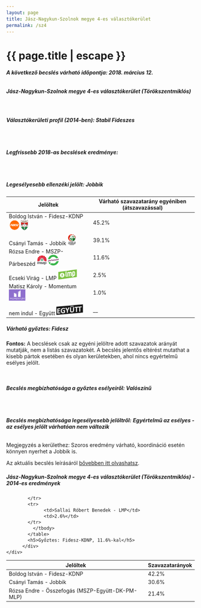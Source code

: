 ```yaml
---
layout: page
title: Jász-Nagykun-Szolnok megye 4-es választókerület
permalink: /sz4
---
```


<h1 class="page-title">{{ page.title | escape }}</h1>

<div class="section">
    <div class="row">
          <div class="col s12"><h6><span><strong>A következő becslés várható időpontja: 2018. március 12.</strong></span></h6>
		  <h5>Jász-Nagykun-Szolnok megye 4-es választókerület (Törökszentmiklós)</h5>
<br/><h6><strong>Választókerületi profil (2014-ben): <span id="profil">Stabil Fideszes</span></strong></h6>
<br/>
<h6><strong>Legfrissebb 2018-as becslések eredménye:</strong></h6><br/>
			<h5><strong>Legesélyesebb ellenzéki jelölt: <span id="masodik">Jobbik </span><span id="esely2"></span><span></span></strong></h5>
<table class="striped">
              <thead>
                <tr>
                    <th>Jelöltek</th>
                    <th>Várható szavazatarány egyéniben (átszavazással)</th>
                </tr>
              </thead>
              <tbody>
             <tr>
                  <td>Boldog István - Fidesz-KDNP <img src="images/fideszkdnp_logo.png" style="width:55px;height:30px;"></td>
				  <td id="id_fidesz">45.2%</td>
			</tr>
			<tr><td>Csányi Tamás - Jobbik <img src="images/jobbik_logo.png" style="width:23px;height:30px;"></td><td id="id_jobbik">39.1%</td></tr>
<tr>
                  <td>Rózsa Endre - MSZP-Párbeszéd <img src="images/mszpparbeszed_logo.png" style="width:60px;height:30px;"></td>
				  <td id="id_baloldal">11.6%</td>
			</tr>
			<tr>
                  <td>Ecseki Virág - LMP <img src="images/lmp_logo.png" style="width:52px;height:30px;"></td>
				  <td id="lmp">2.5%</td>
			</tr>
			<tr>
				  <td>Matisz Károly - Momentum <img src="images/momentum_logo.png" style="width:44px;height:30px;"></td>
				  <td id="id_momentum">1.0%</td>
			</tr>
<tr>
<td>nem indul -  Együtt <img src="images/egyutt_logo2.png" style="width:71px;height:30px;"></td>
<td id="id_egyutt">__</td>
</tr>                
              </tbody>
            </table><h5>Várható győztes: <span id="gyoztes">Fidesz </span><span id="esely"></span><span></span></h5>
			
			
<p><strong>Fontos:</strong> A becslések csak az egyéni jelöltre adott szavazatok arányát mutatják, nem a listás szavazatokét. A becslés jelentős eltérést mutathat a kisebb pártok esetében és olyan kerületekben, ahol nincs egyértelmű esélyes jelölt.</p>
<br/>
			<h6><strong>Becslés megbízhatósága a győztes esélyeiről: Valószínű</strong> </h6>
<br/><h6><strong>Becslés megbízhatósága legesélyesebb jelöltről:</strong> <strong><span id="biztos_jelolt">Egyértelmű az esélyes - az esélyes jelölt várhatóan nem változik</span></strong></h6>
<p>Megjegyzés a kerülethez: Szoros eredmény várható, koordináció esetén könnyen nyerhet a Jobbik is.</p>
<p>Az aktuális becslés leírásáról <a href="../metodologia#0305">bővebben itt olvashatsz</a>.</p>
          </div>
    </div>
</div>

<div class="section">
    <div class="row">
          <div class="col s12">
		  <h5>Jász-Nagykun-Szolnok megye 4-es választókerület (Törökszentmiklós) - 2014-es eredmények</h5>
            <table class="striped">
              <thead>
                <tr>
                    <th>Jelöltek</th>
                    <th>Szavazatarányok</th>
                </tr>
              </thead>
              <tbody>
             <tr>
                  <td>Boldog István - Fidesz-KDNP</td>
				  <td>42.2%</td>
			</tr>
			<tr>
			      <td>Csányi Tamás - Jobbik</td>
				  <td>30.6%</td>
			</tr>
			<tr>
			      <td>Rózsa Endre - Összefogás (MSZP-Együtt-DK-PM-MLP)</td>
				  <td>21.4%</td>
			      
			</tr>
			<tr>
				  <td>Sallai Róbert Benedek - LMP</td>
				  <td>2.6%</td>
			</tr>                
              </tbody>
            </table>
			<h5>Győztes: Fidesz-KDNP, 11.6%-kal</h5>
          </div>
    </div>
</div>
